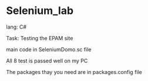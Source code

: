# Selenium_lab
lang: C#

Task: Testing the EPAM site

main code in SeleniumDomo.sc file

All 8 test is passed well on my PC

The packages thay you need are in packages.config file
